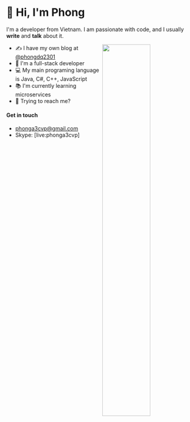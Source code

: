 # 👋 Hi, I'm Phong

I'm a developer from Vietnam. I am passionate with code, and I usually **write** and **talk** about it.

<img width="50%" align="right" src="https://github-readme-stats.vercel.app/api?username=phongduong33&&show_icons=true&theme=highcontrast&hide_title=true" />

- ✍️  I have my own blog at [@phongdq2301](https://medium.com/@phongdq2301)
- 👨‍  I'm a full-stack developer
- 💻 My main programing language is Java, C#, C++, JavaScript
- 📚  I'm currently learning microservices
- 💬  Trying to reach me?
#### Get in touch
* [phonga3cvp@gmail.com](mailto:phonga3cvp@gmail.com)
* Skype: [live:phonga3cvp]
